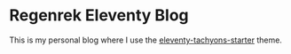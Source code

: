 # Regenrek Eleventy Blog

This is my personal blog where I use the [eleventy-tachyons-starter](https://github.com/regenrek/eleventy-tachyons-starter) theme.


